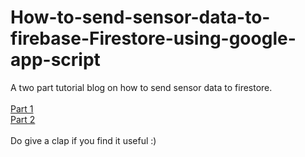 # How-to-send-sensor-data-to-firebase-Firestore-using-google-app-script

A two part tutorial blog on how to send sensor data to firestore. 
<br>
<br>
<a href='https://ashnizaster.medium.com/how-to-send-sensor-data-to-firebase-firestore-using-google-app-script-part-1-aea75ab6cbd6'>Part 1</a>
<br>
<a href='https://ashnizaster.medium.com/how-to-send-sensor-data-to-firebase-firestore-using-google-app-script-part-2-432cb55f3f27'>Part 2</a>
<br>
<br>
Do give a clap if you find it useful :)
